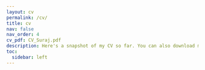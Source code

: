 ```yaml
---
layout: cv
permalink: /cv/
title: cv
nav: false
nav_order: 4
cv_pdf: CV_Suraj.pdf
description: Here's a snapshot of my CV so far. You can also download my CV in PDF from the top PDF download button.
toc:
  sidebar: left
---
```

